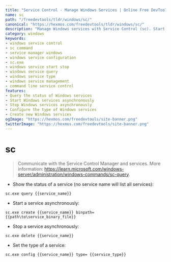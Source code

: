 ```yaml
---
title: "Service Control - Manage Windows Services | Online Free DevTools by Hexmos"
name: sc
path: "/freedevtools/tldr/windows/sc/"
canonical: "https://hexmos.com/freedevtools/tldr/windows/sc/"
description: "Manage Windows services with Service Control (sc). Start, stop, configure, and query services directly from the command line. Free online tool, no registration required."
category: windows
keywords:
- windows service control
- sc command
- service manager windows
- windows service configuration
- sc.exe
- windows service start stop
- windows service query
- windows service type
- windows service management
- command line service control
features:
- Query the status of Windows services
- Start Windows services asynchronously
- Stop Windows services asynchronously
- Configure the type of Windows services
- Create new Windows services
ogImage: "https://hexmos.com/freedevtools/site-banner.png"
twitterImage: "https://hexmos.com/freedevtools/site-banner.png"
---
```


# sc

> Communicate with the Service Control Manager and services.
> More information: <https://learn.microsoft.com/windows-server/administration/windows-commands/sc-query>.

- Show the status of a service (no service name will list all services):

`sc.exe query {{service_name}}`

- Start a service asynchronously:

`sc.exe create {{service_name}} binpath= {{path\to\service_binary_file}}`

- Stop a service asynchronously:

`sc.exe delete {{service_name}}`

- Set the type of a service:

`sc.exe config {{service_name}} type= {{service_type}}`
